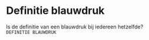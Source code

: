 # Definitie blauwdruk

Is de definitie van een blauwdruk bij iedereen hetzelfde?   
`DEFINITIE BLAUWDRUK`

